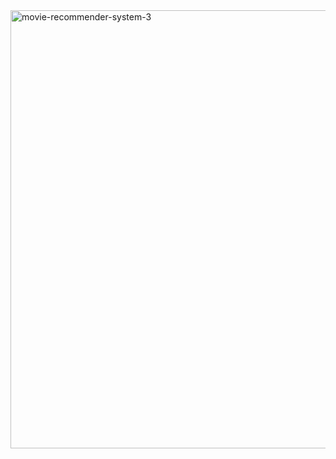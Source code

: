 <img width="1047" height="701" alt="movie-recommender-system-3" src="https://github.com/user-attachments/assets/ebdb5e82-4091-409c-bf51-33d7dda67081" />


